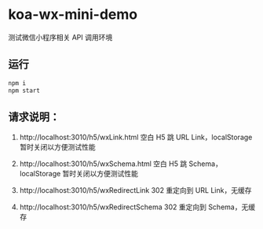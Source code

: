 # koa-wx-mini-demo

测试微信小程序相关 API 调用环境

## 运行

```bash
npm i
npm start
```

## 请求说明：

1. http://localhost:3010/h5/wxLink.html 空白 H5 跳 URL Link，localStorage 暂时关闭以方便测试性能

2. http://localhost:3010/h5/wxSchema.html 空白 H5 跳 Schema，localStorage 暂时关闭以方便测试性能

3. http://localhost:3010/h5/wxRedirectLink 302 重定向到 URL Link，无缓存

4. http://localhost:3010/h5/wxRedirectSchema 302 重定向到 Schema，无缓存
